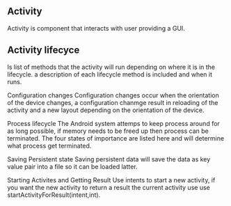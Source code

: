 ## Activity 
Activity is component that interacts with user providing a GUI. 


## Activity lifecyce
Is list of methods that the activity will run depending on where it is in the lifecycle. 
a description of each lifecycle method is included and when it runs.

Configuration changes
Configuration changes occur when the orientation of the device changes, a configuration chanmge result in reloading of the activity and a new layout depending on the orientation of the device. 

Process lifecycle
The Android system attemps to keep process around for as long possible, if memory needs to be freed up then process can be terminated. The four states of importance are listed here and will determine what process get terminated. 

Saving Persistent state
Saving persistent data will save the data as key value pair into a file so it can be loaded latter. 

Starting Activites and Getting Result
Use intents to start a new activity, if you want the new activity to return a result the current activity use use startActivityForResult(intent,int). 
